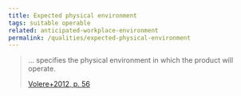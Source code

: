 ```yaml
---
title: Expected physical environment
tags: suitable operable
related: anticipated-workplace-environment
permalink: /qualities/expected-physical-environment
---
```


>... specifies the physical environment in which the product will operate. 
>
>[Volere+2012, p. 56](/references/#volere)


